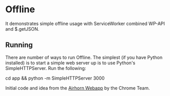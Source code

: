 # Offline

It demonstrates simple offline usage with ServiceWorker combined WP-API and $.getJSON.

## Running

There are number of ways to run Offline.  The simplest (if you have Python installed) is to
start a simple web server up is to use Python's SimpleHTTPServer.  Run the following:

cd app && python -m SimpleHTTPServer 3000

Initial code and idea from the [Airhorn Webapp](https://github.com/GoogleChrome/airhorn) by the Chrome Team.
